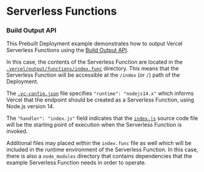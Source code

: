 # Serverless Functions

### Build Output API

This Prebuilt Deployment example demonstrates how to output Vercel Serverless Functions using the [Build Output API](https://vercel.com/docs/build-output-api/v3#vercel-primitives/serverless-functions).

In this case, the contents of the Serverless Function are located in the
[`.vercel/output/functions/index.func`](./.vercel/output/functions/index.func) directory.
This means that the Serverless Function will be accessible at the `/index` (or `/`) path of the Deployment.

The [`.vc-config.json`](./.vercel/output/functions/index.func/.vc-config.json) file specifies `"runtime": "nodejs14.x"`
which informs Vercel that the endpoint should be created as a Serverless Function, using Node.js version 14.

The `"handler": "index.js"` field indicates that the [`index.js`](.vercel/output/functions/index.func/index.js)
source code file will be the starting point of execution when the Serverless Function is invoked.

Additional files may placed within the `index.func` file as well which will be included in the runtime environment
of the Serverless Function. In this case, there is also a `node_modules` directory
that contains dependencies that the example Serverless Function needs in order to operate.
